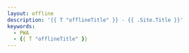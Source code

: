 ```yaml
---
layout: offline
description: '{{ T "offlineTitle" }} - {{ .Site.Title }}'
keywords: 
  - PWA
  - {{ T "offlineTitle" }}
---
```


<!-- You need do nothing for this page. -->
